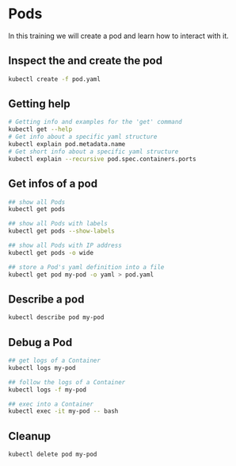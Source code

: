 # Pods

In this training we will create a pod and learn how to interact with it.

## Inspect the and create the pod

```bash
kubectl create -f pod.yaml
```

## Getting help

```bash
# Getting info and examples for the 'get' command
kubectl get --help
# Get info about a specific yaml structure
kubectl explain pod.metadata.name
# Get short info about a specific yaml structure
kubectl explain --recursive pod.spec.containers.ports
```

## Get infos of a pod

```bash
## show all Pods
kubectl get pods

## show all Pods with labels
kubectl get pods --show-labels

## show all Pods with IP address
kubectl get pods -o wide

## store a Pod's yaml definition into a file
kubectl get pod my-pod -o yaml > pod.yaml
```

## Describe a pod

```bash
kubectl describe pod my-pod
```

## Debug a Pod

```bash
## get logs of a Container
kubectl logs my-pod

## follow the logs of a Container
kubectl logs -f my-pod

## exec into a Container
kubectl exec -it my-pod -- bash
```

## Cleanup

```bash
kubectl delete pod my-pod
```
